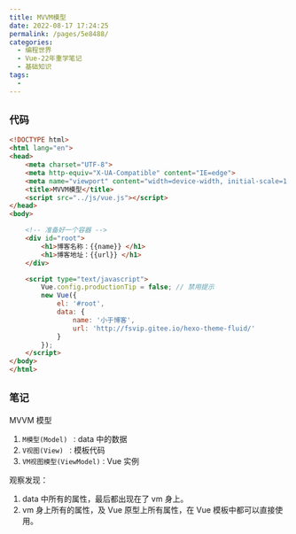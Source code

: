 ```yaml
---
title: MVVM模型
date: 2022-08-17 17:24:25
permalink: /pages/5e8488/
categories:
  - 编程世界
  - Vue-22年重学笔记
  - 基础知识
tags:
  -
---
```


## ` 代码 `

```html
<!DOCTYPE html>
<html lang="en">
<head>
    <meta charset="UTF-8">
    <meta http-equiv="X-UA-Compatible" content="IE=edge">
    <meta name="viewport" content="width=device-width, initial-scale=1.0">
    <title>MVVM模型</title>
    <script src="../js/vue.js"></script>
</head>
<body>

    <!-- 准备好一个容器 -->
    <div id="root">
        <h1>博客名称：{{name}} </h1>
        <h1>博客地址：{{url}} </h1>
    </div>

    <script type="text/javascript">
        Vue.config.productionTip = false; // 禁用提示
        new Vue({
            el: '#root',
            data: {
                name: '小于博客',
                url: 'http://fsvip.gitee.io/hexo-theme-fluid/'
            }
        });
    </script>
</body>
</html>
```

## ` 笔记 `

MVVM 模型
1.  `M模型(Model) ：`data 中的数据
2.  `V视图(View) ：`模板代码
3.  `VM视图模型(ViewModel)：`Vue 实例

观察发现：

1.  data 中所有的属性，最后都出现在了 vm 身上。
2.  vm 身上所有的属性，及 Vue 原型上所有属性，在 Vue 模板中都可以直接使用。
